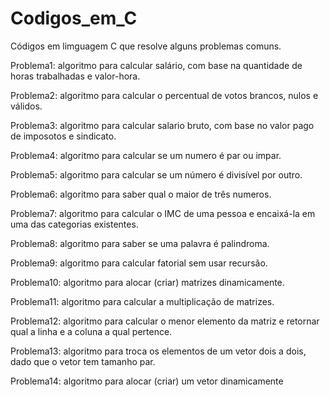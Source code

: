 # Codigos_em_C
Códigos em limguagem C que resolve alguns problemas comuns.

Problema1: algoritmo para calcular salário, com base na quantidade de horas trabalhadas e valor-hora.

Problema2: algoritmo para calcular o percentual de votos brancos, nulos e válidos.

Problema3: algoritmo para calcular salario bruto, com base no valor pago de imposotos e sindicato.

Problema4: algoritmo para calcular se um numero é par ou impar.

Problema5: algoritmo para calcular se um número é divisível por outro.

Problema6: algoritmo para saber qual o maior de três numeros.

Problema7: algoritmo para calcular o IMC de uma pessoa e encaixá-la em uma das categorias existentes.

Problema8: algoritmo para saber se uma palavra é palindroma.

Problema9: algoritmo para calcular fatorial sem usar recursão.

Problema10: algoritmo para alocar (criar) matrizes dinamicamente.

Problema11: algoritmo para calcular a multiplicação de matrizes.

Problema12: algoritmo para calcular o menor elemento da matriz e retornar qual a linha e a coluna a qual pertence.

Problema13: algoritmo para troca os elementos de um vetor dois a dois, dado que o vetor tem tamanho par.

Problema14: algoritmo para alocar (criar) um vetor dinamicamente
